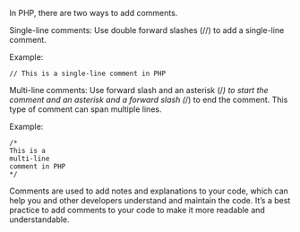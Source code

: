 In PHP, there are two ways to add comments.

Single-line comments: Use double forward slashes (//) to add a single-line comment.

Example:
```
// This is a single-line comment in PHP
```

Multi-line comments: Use forward slash and an asterisk (/*) to start the comment and an asterisk and a forward slash (*/) to end the comment. This type of comment can span multiple lines.

Example:
```
/*
This is a 
multi-line 
comment in PHP
*/
```

Comments are used to add notes and explanations to your code, which can help you and other developers understand and maintain the code. It’s a best practice to add comments to your code to make it more readable and understandable.